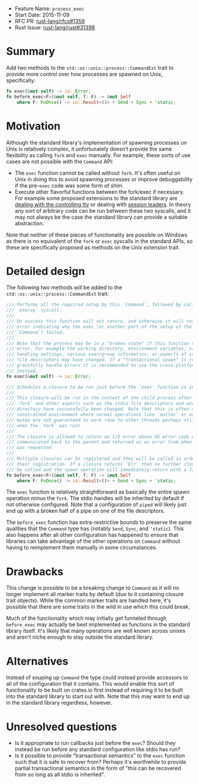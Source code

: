 - Feature Name: `process_exec`
- Start Date: 2015-11-09
- RFC PR: [rust-lang/rfcs#1359](https://github.com/rust-lang/rfcs/pull/1359)
- Rust Issue: [rust-lang/rust#31398](https://github.com/rust-lang/rust/issues/31398)

# Summary
[summary]: #summary

Add two methods to the `std::os::unix::process::CommandExt` trait to provide
more control over how processes are spawned on Unix, specifically:

```rust
fn exec(&mut self) -> io::Error;
fn before_exec<F>(&mut self, f: F) -> &mut Self
    where F: FnOnce() -> io::Result<()> + Send + Sync + 'static;
```

# Motivation
[motivation]: #motivation

Although the standard library's implementation of spawning processes on Unix is
relatively complex, it unfortunately doesn't provide the same flexibility as
calling `fork` and `exec` manually. For example, these sorts of use cases are
not possible with the `Command` API:

* The `exec` function cannot be called without `fork`. It's often useful on Unix
  in doing this to avoid spawning processes or improve debuggability if the
  pre-`exec` code was some form of shim.
* Execute other flavorful functions between the fork/exec if necessary. For
  example some proposed extensions to the standard library are [dealing with the
  controlling tty][tty] or dealing with [session leaders][session]. In theory
  any sort of arbitrary code can be run between these two syscalls, and it may
  not always be the case the standard library can provide a suitable
  abstraction.

[tty]: https://github.com/rust-lang/rust/pull/28982
[session]: https://github.com/rust-lang/rust/pull/26470

Note that neither of these pieces of functionality are possible on Windows as
there is no equivalent of the `fork` or `exec` syscalls in the standard APIs, so
these are specifically proposed as methods on the Unix extension trait.

# Detailed design
[design]: #detailed-design

The following two methods will be added to the
`std::os::unix::process::CommandExt` trait:

```rust
/// Performs all the required setup by this `Command`, followed by calling the
/// `execvp` syscall.
///
/// On success this function will not return, and otherwise it will return an
/// error indicating why the exec (or another part of the setup of the
/// `Command`) failed.
///
/// Note that the process may be in a "broken state" if this function returns in
/// error. For example the working directory, environment variables, signal
/// handling settings, various user/group information, or aspects of stdio
/// file descriptors may have changed. If a "transactional spawn" is required to
/// gracefully handle errors it is recommended to use the cross-platform `spawn`
/// instead.
fn exec(&mut self) -> io::Error;

/// Schedules a closure to be run just before the `exec` function is invoked.
///
/// This closure will be run in the context of the child process after the
/// `fork` and other aspects such as the stdio file descriptors and working
/// directory have successfully been changed. Note that this is often a very
/// constrained environment where normal operations like `malloc` or acquiring a
/// mutex are not guaranteed to work (due to other threads perhaps still running
/// when the `fork` was run).
///
/// The closure is allowed to return an I/O error whose OS error code will be
/// communicated back to the parent and returned as an error from when the spawn
/// was requested.
///
/// Multiple closures can be registered and they will be called in order of
/// their registration. If a closure returns `Err` then no further closures will
/// be called and the spawn operation will immediately return with a failure.
fn before_exec<F>(&mut self, f: F) -> &mut Self
    where F: FnOnce() -> io::Result<()> + Send + Sync + 'static;
```

The `exec` function is relatively straightforward as basically the entire spawn
operation minus the `fork`. The stdio handles will be inherited by default if
not otherwise configured. Note that a configuration of `piped` will likely just
end up with a broken half of a pipe on one of the file descriptors.

The `before_exec` function has extra-restrictive bounds to preserve the same
qualities that the `Command` type has (notably `Send`, `Sync`, and `'static`).
This also happens after all other configuration has happened to ensure that
libraries can take advantage of the other operations on `Command` without having
to reimplement them manually in some circumstances.

# Drawbacks
[drawbacks]: #drawbacks

This change is possible to be a breaking change to `Command` as it will no
longer implement all marker traits by default (due to it containing closure
trait objects). While the common marker traits are handled here, it's possible
that there are some traits in the wild in use which this could break.

Much of the functionality which may initially get funneled through `before_exec`
may actually be best implemented as functions in the standard library itself.
It's likely that many operations are well known across unixes and aren't niche
enough to stay outside the standard library.

# Alternatives
[alternatives]: #alternatives

Instead of souping up `Command` the type could instead provide accessors to all
of the configuration that it contains. This would enable this sort of
functionality to be built on crates.io first instead of requiring it to be built
into the standard library to start out with. Note that this may want to end up
in the standard library regardless, however.

# Unresolved questions
[unresolved]: #unresolved-questions

* Is it appropriate to run callbacks just before the `exec`? Should they instead
  be run before any standard configuration like stdio has run?
* Is it possible to provide "transactional semantics" to the `exec` function
  such that it is safe to recover from? Perhaps it's worthwhile to provide
  partial transactional semantics in the form of "this can be recovered from so
  long as all stdio is inherited".
